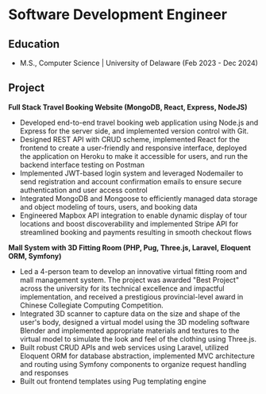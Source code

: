 # Software Development Engineer

## Education

- M.S., Computer Science | University of Delaware (Feb 2023 - Dec 2024)

## Project

**Full Stack Travel Booking Website (MongoDB, React, Express, NodeJS)**

- Developed end-to-end travel booking web application using Node.js and Express for the server side, and implemented version control with Git.
- Designed REST API with CRUD scheme, implemented React for the frontend to create a user-friendly and responsive interface, deployed the application on Heroku to make it accessible for users, and run the backend interface testing on Postman
- Implemented JWT-based login system and leveraged Nodemailer to send registration and account confirmation emails to ensure secure authentication and user access control
- Integrated MongoDB and Mongoose to efficiently managed data storage and object modeling of tours, users, and booking data
- Engineered Mapbox API integration to enable dynamic display of tour locations and boost discoverability and implemented Stripe API for streamlined booking and payments resulting in smooth checkout flows

**Mall System with 3D Fitting Room (PHP, Pug, Three.js, Laravel, Eloquent ORM, Symfony)**

- Led a 4-person team to develop an innovative virtual fitting room and mall management system. The project was awarded "Best Project" across the university for its technical excellence and impactful implementation, and received a prestigious provincial-level award in Chinese Collegiate Computing Competition.
- Integrated 3D scanner to capture data on the size and shape of the user's body, designed a virtual model using the 3D modeling software Blender and implemented appropriate materials and textures to the virtual model to simulate the look and feel of the clothing using Three.js.
- Built robust CRUD APIs and web services using Laravel, utilized Eloquent ORM for database abstraction, implemented MVC architecture and routing using Symfony components to organize request handling and responses
- Built out frontend templates using Pug templating engine

<!-- ![udlogo for test](/assets/img/ud-logo.png) -->
